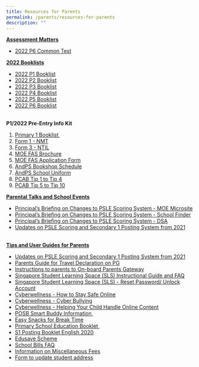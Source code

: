```yaml
---
title: Resources for Parents
permalink: /parents/resources-for-parents
description: ""
---
```

<p><strong><u>Assessment Matters<br /></u></strong></p>
<ul>
<li><a href="/files/2022%20P6%20Class%20Tests.pdf" target="_blank" rel="noopener">2022 P6 Common Test</a></li>
</ul>
<p><strong><u>2022 Booklists</u></strong><strong><u><br /></u></strong></p>
<ul>
<li><a href="/files/2022%20P1%20Booklist.pdf" target="_blank" rel="noopener">2022 P1 Booklist</a></li>
<li><a href="/files/2022%20P2%20Booklist.pdf" target="_blank" rel="noopener">2022 P2 Booklist</a></li>
<li><a href="/files/2022%20P3%20Booklist.pdf" target="_blank" rel="noopener">2022 P3 Booklist</a></li>
<li><a href="/files/2022%20P4%20Booklist.pdf" target="_blank" rel="noopener">2022 P4 Booklist</a></li>
<li><a href="/files/2022%20P5%20Booklist.pdf" target="_blank" rel="noopener">2022 P5 Booklist</a>&nbsp;</li>
<li><a href="/files/2022%20P6%20Booklist.pdf" target="_blank" rel="noopener">2022 P6 Booklist</a></li>
</ul>
<p><strong><br />P1/2022 Pre-Entry Info Kit</strong></p>
<ol>
<li><a href="/files/2022%20P1%20Booklist.pdf" target="_blank" rel="noopener">Primary 1 Booklist&nbsp;</a></li>
<li><a href="/files/Form%201%20NMT.pdf" target="_blank" rel="noopener">Form 1 - NMT</a></li>
<li><a href="/files/Form%201%20NTIL.pdf" target="_blank" rel="noopener">Form 3 - NTIL</a></li>
<li><a href="/files/MOE%20Fas%20Brochure.pdf" target="_blank" rel="noopener">MOE FAS Brochure</a></li>
<li><a href="/files/MOE%20Fas%20Application.pdf" target="_blank" rel="noopener">MOE FAS Application Form</a></li>
<li><a href="/files/AndPS%202021%20Bookshop%20Schedule.pdf" target="_blank" rel="noopener">AndPS Bookshop Schedule</a></li>
<li><a href="/files/AndPS%202021%20Uniform%20Sale%20Schedule.pdf" target="_blank" rel="noopener">AndPS School Uniform</a></li>
<li><a href="/files/2021%20PCAB%20Tip%201%20-%20Tip%204.pdf" target="_blank" rel="noopener">PCAB Tip 1 to Tip 4</a></li>
<li><a href="/files/2021%20PCAB%20Tip%205%20-%20Tip%2010.pdf" target="_blank" rel="noopener">PCAB Tip 5 to Tip 10</a></li>
</ol>
<p><strong><u>Parental Talks and School Events</u></strong></p>
<ul>
<li><a href="https://www.moe.gov.sg/microsites/psle-fsbb/index.html" target="_blank" rel="noopener">Principal&rsquo;s Briefing on Changes to PSLE Scoring System - MOE Microsite</a></li>
<li><a href="https://www.moe.gov.sg/schoolfinder" target="_blank" rel="noopener">Principal&rsquo;s Briefing on Changes to PSLE Scoring System - School Finder</a></li>
<li><a href="https://www.moe.gov.sg/secondary/dsa" target="_blank" rel="noopener">Principal&rsquo;s Briefing on Changes to PSLE Scoring System - DSA</a></li>
<li><a href="/files/New%20AL%20Infographic.pdf" target="_blank" rel="noopener">Updates on PSLE Scoring and Secondary 1 Posting System from 2021</a>&nbsp;</li>
</ul>
<p><br /><strong><u>Tips and User Guides for Parents</u></strong></p>
<ul>
<li><a href="/files/New%20AL%20Infographic.pdf" target="_blank" rel="noopener">Updates on PSLE Scoring and Secondary 1 Posting System from 2021</a></li>
<li><a href="/files/Parents%20Guide%20for%20Travel%20Declaration%20on%20PG.pdf" target="_blank" rel="noopener">Parents Guide for Travel Declaration on PG</a></li>
<li><a href="/files/Instructions%20to%20parents%20to%20On-board%20Parents%20Gateway.pdf" target="_blank" rel="noopener">Instructions to parents to On-board Parents Gateway</a></li>
<li><a href="https://moe-andersonpri-staging.netlify.app/files/Student%20Annexes%20(Instructions%20and%20FAQs%20updated%2029%20Mar).pdf" target="_blank" rel="noopener">Singapore Student Learning Space (SLS) Instructional Guide and FAQ</a></li>
<li><a href="https://moe-andersonpri-staging.netlify.app/files/SLS%20Familiarisation%20Exercise%202019%20(For%20Students)%20-%20website.pdf" target="_blank" rel="noopener">Singapore Student Learning Space (SLS) - Reset Password/ Unlock Account</a></li>
<li><a href="https://moe-andersonpri-staging.netlify.app/files/Cyberwellness%20Tip%20Sheet%20for%20Parents%20T4%202017.pdf" target="_blank" rel="noopener">Cyberwellness - How to Stay Safe Online</a></li>
<li><a href="https://moe-andersonpri-staging.netlify.app/files/Tip%20Sheet%20on%20Cyber%20Bullying2.pdf" target="_blank" rel="noopener">Cyberwellness - Cyber Bullying</a></li>
<li><a href="https://moe-andersonpri-staging.netlify.app/files/3B)%202018%20T2%20Parents%20Tip%20Sheet.pdf" target="_blank" rel="noopener">Cyberwellness - Helping Your Child Handle Online Content</a></li>
<li><a href="https://moe-andersonpri-staging.netlify.app/files/POSB%20Smart%20Buddy.pdf" target="_blank" rel="noopener">POSB Smart Buddy Information&nbsp;</a></li>
<li><a href="https://moe-andersonpri-staging.netlify.app/easy-snacks-for-break-time" target="_blank" rel="noopener">Easy Snacks for Break Time</a></li>
<li><a href="https://moe-andersonpri-staging.netlify.app/files/primary-school-education-booklet_compressed.pdf">Primary School Education Booklet&nbsp;</a></li>
<li><a href="https://moe-andersonpri-staging.netlify.app/files/S1-Posting-Booklet-English-2020_compressed.pdf" target="_blank" rel="noopener">S1 Posting Booklet English 2020</a>&nbsp;</li>
<li><a href="https://www.moe.gov.sg/education/edusave" target="_blank" rel="noopener">Edusave Scheme</a></li>
<li><a href="https://moe-andersonpri-staging.netlify.app/files/School%20Bill%20FAQ.pdf" target="_blank" rel="noopener">School Bills FAQ</a></li>
<li><a href="https://moe-andersonpri-staging.netlify.app/files/Information%20on%20Miscellaneous%20Fees.pdf" target="_blank" rel="noopener">Information on Miscellaneous Fees</a></li>
<li><a href="https://moe-andersonpri-staging.netlify.app/files/Address%20Update%20Form.pdf" target="_blank" rel="noopener">Form to update student address</a></li>
</ul>